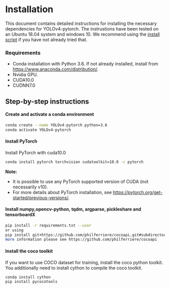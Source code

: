 # Installation

This document contains detailed instructions for installing the necessary dependencies for YOLOv4-pytorch. The instrustions have been tested on an Ubuntu 18.04 system and windows 10. We recommend using the [install script](install.sh) if you have not already tried that.  

### Requirements  
* Conda installation with Python 3.6. If not already installed, install from https://www.anaconda.com/distribution/.
* Nvidia GPU.
* CUDA10.0
* CUDNN7.0

## Step-by-step instructions  
#### Create and activate a conda environment
```bash
conda create --name YOLOv4-pytorch python=3.6
conda activate YOLOv4-pytorch
```

#### Install PyTorch  
Install PyTorch with cuda10.0  
```bash
conda install pytorch torchvision cudatoolkit=10.0 -c pytorch
```

**Note:**  
- It is possible to use any PyTorch supported version of CUDA (not necessarily v10).   
- For more details about PyTorch installation, see https://pytorch.org/get-started/previous-versions/.  

#### Install numpy,opencv-python, tqdm, argparse, pickleshare and tensorboardX 
```bash
pip install -r requirements.txt --user
or using
pip install git+https://github.com/philferriere/cocoapi.git#subdirectory=PythonAPI
more information please see https://github.com/philferriere/cocoapi
```


#### Install the coco toolkit  
If you want to use COCO dataset for training, install the coco python toolkit. You additionally need to install cython to compile the coco toolkit.
```bash
conda install cython
pip install pycocotools
```


